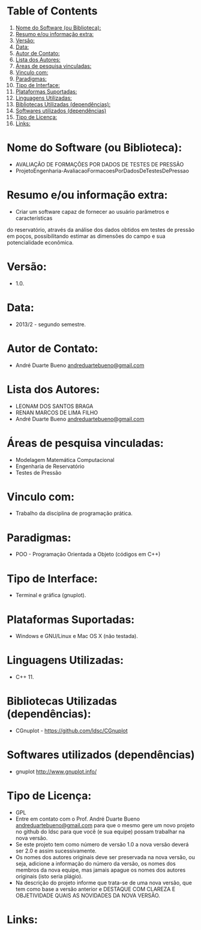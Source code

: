 
# Table of Contents

1.  [Nome do Software (ou Biblioteca):](#orgfe80122)
2.  [Resumo e/ou informação extra:](#org4ebad0e)
3.  [Versão:](#orgcb4130b)
4.  [Data:](#orgfdcabbe)
5.  [Autor de Contato:](#org1405436)
6.  [Lista dos Autores:](#org6ae850d)
7.  [Áreas de pesquisa vinculadas:](#orgdf53612)
8.  [Vinculo com:](#org51b3f3a)
9.  [Paradigmas:](#org194313c)
10. [Tipo de Interface:](#org4f17666)
11. [Plataformas Suportadas:](#org820c96f)
12. [Linguagens Utilizadas:](#org05b6fbf)
13. [Bibliotecas Utilizadas (dependências):](#orgb0420b3)
14. [Softwares utilizados (dependências)](#org2aca721)
15. [Tipo de Licença:](#org5fa419f)
16. [Links:](#org04b168a)


<a id="orgfe80122"></a>

# Nome do Software (ou Biblioteca):

-   AVALIAÇÃO DE FORMAÇÕES POR DADOS DE TESTES DE PRESSÃO
-   ProjetoEngenharia-AvaliacaoFormacoesPorDadosDeTestesDePressao


<a id="org4ebad0e"></a>

# Resumo e/ou informação extra:

-   Criar um software capaz de fornecer ao usuário parâmetros e características

do reservatório, através da análise dos dados obtidos em testes de pressão
em poços, possibilitando estimar as dimensões do campo e sua potencialidade
econômica.


<a id="orgcb4130b"></a>

# Versão:

-   1.0.


<a id="orgfdcabbe"></a>

# Data:

-   2013/2 - segundo semestre.


<a id="org1405436"></a>

# Autor de Contato:

-   André Duarte Bueno <andreduartebueno@gmail.com>


<a id="org6ae850d"></a>

# Lista dos Autores:

-   LEONAM DOS SANTOS BRAGA
-   RENAN MARCOS DE LIMA FILHO
-   André Duarte Bueno <andreduartebueno@gmail.com>


<a id="orgdf53612"></a>

# Áreas de pesquisa vinculadas:

-   Modelagem Matemática Computacional
-   Engenharia de Reservatório
-   Testes de Pressão


<a id="org51b3f3a"></a>

# Vinculo com:

-   Trabalho da disciplina de programação prática.


<a id="org194313c"></a>

# Paradigmas:

-   POO - Programação Orientada a Objeto (códigos em C++)


<a id="org4f17666"></a>

# Tipo de Interface:

-   Terminal e gráfica (gnuplot).


<a id="org820c96f"></a>

# Plataformas Suportadas:

-   Windows e GNU/Linux e Mac OS X (não testada).


<a id="org05b6fbf"></a>

# Linguagens Utilizadas:

-   C++ 11.


<a id="orgb0420b3"></a>

# Bibliotecas Utilizadas (dependências):

-   CGnuplot - <https://github.com/ldsc/CGnuplot>


<a id="org2aca721"></a>

# Softwares utilizados (dependências)

-   gnuplot <http://www.gnuplot.info/>


<a id="org5fa419f"></a>

# Tipo de Licença:

-   GPL
-   Entre em contato com o Prof. André Duarte Bueno
    andreduartebueno@gmail.com
    para que o mesmo gere um novo projeto no github do ldsc para que você (e sua equipe) possam trabalhar na nova versão.
-   Se este projeto tem como número de versão 1.0 a nova versão deverá ser 2.0 e assim sucessivamente.
-   Os nomes dos autores originais deve ser preservada na nova versão, ou seja, adicione a informação do número da versão, os nomes dos membros da nova equipe, mas jamais apague os nomes dos autores originais (isto seria plágio).
-   Na descrição do projeto informe que trata-se de uma nova versão, que tem como base a versão anterior e DESTAQUE COM CLAREZA E OBJETIVIDADE QUAIS AS NOVIDADES DA NOVA VERSÃO.


<a id="org04b168a"></a>

# Links:

